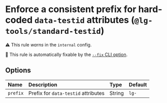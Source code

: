 # Enforce a consistent prefix for hard-coded `data-testid` attributes (`@lg-tools/standard-testid`)

⚠️ This rule _warns_ in the `internal` config.

🔧 This rule is automatically fixable by the [`--fix` CLI option](https://eslint.org/docs/latest/user-guide/command-line-interface#--fix).

<!-- end auto-generated rule header -->

## Options

<!-- begin auto-generated rule options list -->

| Name     | Description                         | Type   | Default |
| :------- | :---------------------------------- | :----- | :------ |
| `prefix` | Prefix for `data-testid` attributes | String | `lg-`   |

<!-- end auto-generated rule options list -->
